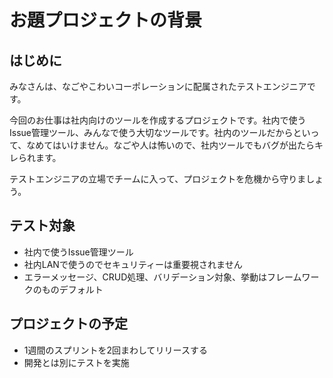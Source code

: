 お題プロジェクトの背景
==================================================

はじめに
----------------------------------------

みなさんは、なごやこわいコーポレーションに配属されたテストエンジニアです。

今回のお仕事は社内向けのツールを作成するプロジェクトです。社内で使うIssue管理ツール、みんなで使う大切なツールです。社内のツールだからといって、なめてはいけません。なごや人は怖いので、社内ツールでもバグが出たらキレられます。

テストエンジニアの立場でチームに入って、プロジェクトを危機から守りましょう。


テスト対象
----------------------------------------

 * 社内で使うIssue管理ツール
 * 社内LANで使うのでセキュリティーは重要視されません
 * エラーメッセージ、CRUD処理、バリデーション対象、挙動はフレームワークのものデフォルト

プロジェクトの予定
----------------------------------------

 * 1週間のスプリントを2回まわしてリリースする
 * 開発とは別にテストを実施